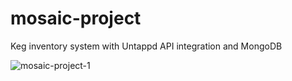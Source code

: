 # mosaic-project

Keg inventory system with Untappd API integration and MongoDB


![mosaic-project-1](https://user-images.githubusercontent.com/74523461/116116702-7181e280-a689-11eb-9b63-cd30b6c46a9f.PNG)
